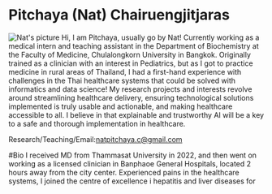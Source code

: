 # Pitchaya (Nat) Chairuengjitjaras
![Nat's picture](image.jpg)   Hi, I am Pitchaya, usually go by Nat! Currently working as a medical intern and teaching assistant in the Department of Biochemistry at the Faculty of Medicine, Chulalongkorn University in Bangkok. Originally trained as a clinician with an interest in Pediatrics, but as I got to practice medicine in rural areas of Thailand, I had a first-hand experience with challenges in the Thai healthcare systems that could be solved with informatics and data science! My research projects and interests revolve around streamlining healthcare delivery, ensuring technological solutions implemented is truly usable and actionable, and making healthcare accessible to all. I believe in that explainable and trustworthy AI will be a key to a safe and thorough implementation in healthcare. 

Research/Teaching/Email:natpitchaya.c@gmail.com 

#Bio 
I received MD from Thammasat University in 2022, and then went on working as a licensed clinician in Banphaoe General Hospitals, located 2 hours away from the city center. Experienced pains in the healthcare systems, I joined the centre of excellence i hepatitis and liver diseases for 


